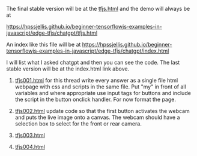 


The final stable version will be at the [tfjs.html](tfjs.html) and the demo will always be at 

https://hpssjellis.github.io/beginner-tensorflowjs-examples-in-javascript/edge-tfjs/chatgpt/tfjs.html

An index like this file will be at 
https://hpssjellis.github.io/beginner-tensorflowjs-examples-in-javascript/edge-tfjs/chatgpt/index.html



I will list what I asked chatgpt and then you can see the code. The last stable version will be at the index.html link above.


1. [tfjs001.html](tfjs001.html)    for this thread write every answer as a single file html webpage with css and scripts in the same file. Put "my" in front of all variables and where appropriate use input tags for buttons and include the script in the button onclick handler. For now format the page.


3. [tfjs002.html](tfjs002.html)    update code so that the first button activates the webcam and puts the live image onto a canvas. The webcam should have a selection box to select for the front or rear camera.



5. [tfjs003.html](tfjs003.html)  



7. [tfjs004.html](tfjs004.html)  
